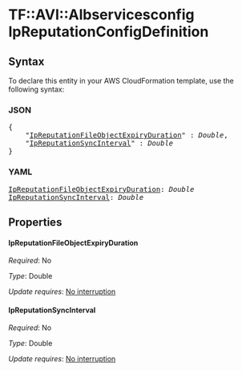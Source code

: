 # TF::AVI::Albservicesconfig IpReputationConfigDefinition

## Syntax

To declare this entity in your AWS CloudFormation template, use the following syntax:

### JSON

<pre>
{
    "<a href="#ipreputationfileobjectexpiryduration" title="IpReputationFileObjectExpiryDuration">IpReputationFileObjectExpiryDuration</a>" : <i>Double</i>,
    "<a href="#ipreputationsyncinterval" title="IpReputationSyncInterval">IpReputationSyncInterval</a>" : <i>Double</i>
}
</pre>

### YAML

<pre>
<a href="#ipreputationfileobjectexpiryduration" title="IpReputationFileObjectExpiryDuration">IpReputationFileObjectExpiryDuration</a>: <i>Double</i>
<a href="#ipreputationsyncinterval" title="IpReputationSyncInterval">IpReputationSyncInterval</a>: <i>Double</i>
</pre>

## Properties

#### IpReputationFileObjectExpiryDuration

_Required_: No

_Type_: Double

_Update requires_: [No interruption](https://docs.aws.amazon.com/AWSCloudFormation/latest/UserGuide/using-cfn-updating-stacks-update-behaviors.html#update-no-interrupt)

#### IpReputationSyncInterval

_Required_: No

_Type_: Double

_Update requires_: [No interruption](https://docs.aws.amazon.com/AWSCloudFormation/latest/UserGuide/using-cfn-updating-stacks-update-behaviors.html#update-no-interrupt)

